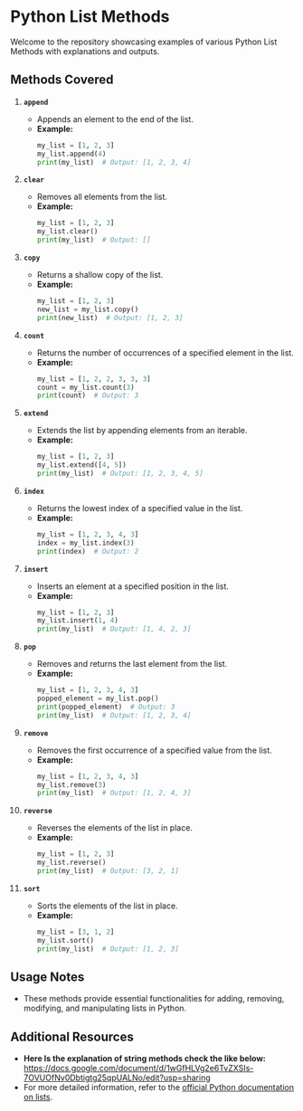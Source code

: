 # Python List Methods

Welcome to the repository showcasing examples of various Python List Methods with explanations and outputs.

## Methods Covered

1. **`append`**
    - Appends an element to the end of the list.
    - **Example:**
      ```python
      my_list = [1, 2, 3]
      my_list.append(4)
      print(my_list)  # Output: [1, 2, 3, 4]
      ```

2. **`clear`**
    - Removes all elements from the list.
    - **Example:**
      ```python
      my_list = [1, 2, 3]
      my_list.clear()
      print(my_list)  # Output: []
      ```

3. **`copy`**
    - Returns a shallow copy of the list.
    - **Example:**
      ```python
      my_list = [1, 2, 3]
      new_list = my_list.copy()
      print(new_list)  # Output: [1, 2, 3]
      ```

4. **`count`**
    - Returns the number of occurrences of a specified element in the list.
    - **Example:**
      ```python
      my_list = [1, 2, 2, 3, 3, 3]
      count = my_list.count(3)
      print(count)  # Output: 3
      ```

5. **`extend`**
    - Extends the list by appending elements from an iterable.
    - **Example:**
      ```python
      my_list = [1, 2, 3]
      my_list.extend([4, 5])
      print(my_list)  # Output: [1, 2, 3, 4, 5]
      ```

6. **`index`**
    - Returns the lowest index of a specified value in the list.
    - **Example:**
      ```python
      my_list = [1, 2, 3, 4, 3]
      index = my_list.index(3)
      print(index)  # Output: 2
      ```

7. **`insert`**
    - Inserts an element at a specified position in the list.
    - **Example:**
      ```python
      my_list = [1, 2, 3]
      my_list.insert(1, 4)
      print(my_list)  # Output: [1, 4, 2, 3]
      ```

8. **`pop`**
    - Removes and returns the last element from the list.
    - **Example:**
      ```python
      my_list = [1, 2, 3, 4, 3]
      popped_element = my_list.pop()
      print(popped_element)  # Output: 3
      print(my_list)  # Output: [1, 2, 3, 4]
      ```

9. **`remove`**
    - Removes the first occurrence of a specified value from the list.
    - **Example:**
      ```python
      my_list = [1, 2, 3, 4, 3]
      my_list.remove(3)
      print(my_list)  # Output: [1, 2, 4, 3]
      ```

10. **`reverse`**
    - Reverses the elements of the list in place.
    - **Example:**
      ```python
      my_list = [1, 2, 3]
      my_list.reverse()
      print(my_list)  # Output: [3, 2, 1]
      ```

11. **`sort`**
    - Sorts the elements of the list in place.
    - **Example:**
      ```python
      my_list = [3, 1, 2]
      my_list.sort()
      print(my_list)  # Output: [1, 2, 3]
      ```

## Usage Notes
- These methods provide essential functionalities for adding, removing, modifying, and manipulating lists in Python.

## Additional Resources
- **Here Is the explanation of string methods check the like below:**
https://docs.google.com/document/d/1wGfHLVg2e6TvZXSIs-7OVUOfNv0Dbtigtg25qpUALNo/edit?usp=sharing
- For more detailed information, refer to the [official Python documentation on lists](https://docs.python.org/3/tutorial/datastructures.html#more-on-lists).
